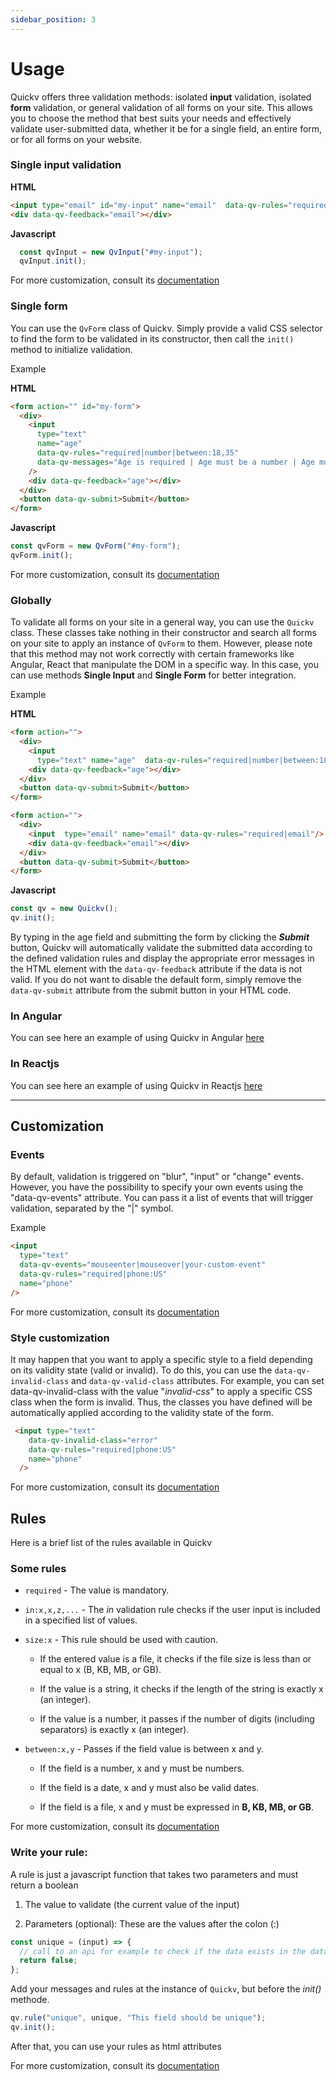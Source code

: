 ```yaml
---
sidebar_position: 3
---
```

# Usage
Quickv offers three validation methods: isolated **input** validation, isolated **form** validation, or general validation of all forms on your site. This allows you to choose the method that best suits your needs and effectively validate user-submitted data, whether it be for a single field, an entire form, or for all forms on your website.

### Single input validation 

**HTML**
```html
<input type="email" id="my-input" name="email"  data-qv-rules="required|email" />
<div data-qv-feedback="email"></div>
```
**Javascript**
```js
  const qvInput = new QvInput("#my-input");
  qvInput.init();
```
For more customization, consult its [documentation](#)
 
### Single form

You can use the `QvForm` class of Quickv. Simply provide a valid CSS selector to find the form to be validated in its constructor, then call the `init()` method to initialize validation.

Example

**HTML**
```html
<form action="" id="my-form">
  <div>
    <input
      type="text"
      name="age"
      data-qv-rules="required|number|between:18,35"
      data-qv-messages="Age is required | Age must be a number | Age must be between 18 and 35"
    />
    <div data-qv-feedback="age"></div>
  </div>
  <button data-qv-submit>Submit</button>
</form>
```
**Javascript**
```js
const qvForm = new QvForm("#my-form");
qvForm.init();
```
For more customization, consult its [documentation](#)


### Globally

 To validate all forms on your site in a general way, you can use the  `Quickv` class. These classes take nothing in their constructor and search all forms on your site to apply an instance of `QvForm` to them. However, please note that this method may not work correctly with certain frameworks like Angular, React that manipulate the DOM in a specific way. In this case, you can use methods **Single Input** and **Single Form** for better integration.

Example

**HTML**
```html
<form action="">
  <div>
    <input
      type="text" name="age"  data-qv-rules="required|number|between:18,35" data-qv-messages="Age is required | Age must be a number | Age must be between 18 and 35" />
    <div data-qv-feedback="age"></div>
  </div>
  <button data-qv-submit>Submit</button>
</form>

<form action="">
  <div>
    <input  type="email" name="email" data-qv-rules="required|email"/>
    <div data-qv-feedback="email"></div>
  </div>
  <button data-qv-submit>Submit</button>
</form>
```

**Javascript**
```js
const qv = new Quickv();
qv.init();
```

By typing in the age field and submitting the form by clicking the **_Submit_** button, Quickv will automatically validate the submitted data according to the defined validation rules and display the appropriate error messages in the HTML element with the `data-qv-feedback` attribute if the data is not valid.
If you do not want to disable the default form, simply remove the `data-qv-submit` attribute from the submit button in your HTML code.

### In Angular
You can see here an example of using Quickv in Angular [here](https://github.com/Claudye/ng-quickv)


### In Reactjs

You can see here an example of using Quickv in Reactjs [here](https://github.com/Meschack/quickv-test/tree/react-test)

---


## Customization
 
### Events  

By default, validation is triggered on "blur", "input" or "change" events. However, you have the possibility to specify your own events using the "data-qv-events" attribute. You can pass it a list of events that will trigger validation, separated by the "|" symbol.

Example
```html
<input
  type="text"
  data-qv-events="mouseenter|mouseover|your-custom-event"
  data-qv-rules="required|phone:US"
  name="phone"
/>
```
For more customization, consult its [documentation](#)

### Style customization

It may happen that you want to apply a specific style to a field depending on its validity state (valid or invalid). To do this, you can use the `data-qv-invalid-class` and `data-qv-valid-class` attributes. For example, you can set data-qv-invalid-class with the value "_invalid-css_" to apply a specific CSS class when the form is invalid. Thus, the classes you have defined will be automatically applied according to the validity state of the form.

```html
 <input type="text" 
    data-qv-invalid-class="error" 
    data-qv-rules="required|phone:US"
    name="phone"
  />
```
For more customization, consult its [documentation](#)

## Rules
Here is a brief list of the rules available in Quickv
### Some rules
- `required` - The value is mandatory.

- `in:x,x,z,...` - The _in_ validation rule checks if the user input is included in a specified list of values.

- `size:x` - This rule should be used with caution.

  - If the entered value is a file, it checks if the file size is less than or equal to x (B, KB, MB, or GB).

  - If the value is a string, it checks if the length of the string is exactly x (an integer).

  - If the value is a number, it passes if the number of digits (including separators) is exactly x (an integer).

- `between:x,y` - Passes if the field value is between x and y.

  - If the field is a number, x and y must be numbers.

  - If the field is a date, x and y must also be valid dates.

  - If the field is a file, x and y must be expressed in **B, KB, MB, or GB**.


For more customization, consult its [documentation](#)

### Write your rule:

A rule is just a javascript function that takes two parameters and must return a boolean

1. The value to validate (the current value of the input)

1. Parameters (optional): These are the values after the colon (:)

```js
const unique = (input) => {
  // call to an api for example to check if the data exists in the database
  return false;
};
```

Add your messages and rules at the instance of `Quickv`, but before the _init()_ methode.

```js
qv.rule("unique", unique, "This field should be unique");
qv.init();
```

After that, you can use your rules as html attributes

For more customization, consult its [documentation](#)